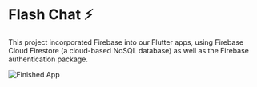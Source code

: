 # Flash Chat ⚡️

This project incorporated Firebase into our Flutter apps, using Firebase Cloud Firestore (a cloud-based NoSQL database) as well as the Firebase authentication package. 

![Finished App](https://github.com/londonappbrewery/Images/blob/master/flash_chat_flutter_demo.gif)

